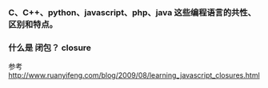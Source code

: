 

### C、C++、python、javascript、php、java 这些编程语言的共性、区别和特点。

### 什么是 闭包？ closure

 参考 <http://www.ruanyifeng.com/blog/2009/08/learning_javascript_closures.html>
